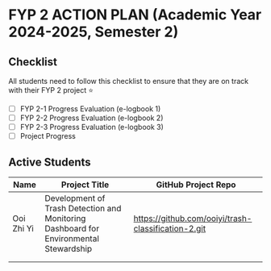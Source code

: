 # FYP 2 ACTION PLAN (Academic Year 2024-2025, Semester 2)

## Checklist

All students need to follow this checklist to ensure that they are on track with their FYP 2 project :star: 

- [ ] FYP 2-1 Progress Evaluation (e-logbook 1)
- [ ] FYP 2-2 Progress Evaluation (e-logbook 2)
- [ ] FYP 2-3 Progress Evaluation (e-logbook 3)
- [ ] Project Progress

## Active Students

| Name | Project Title | GitHub Project Repo |
|------|---------------|---------------------|
|  Ooi Zhi Yi    | Development of Trash Detection and Monitoring Dashboard for Environmental Stewardship              |https://github.com/ooiyi/trash-classification-2.git                     |
|      |               |                     |
|      |               |                     |







